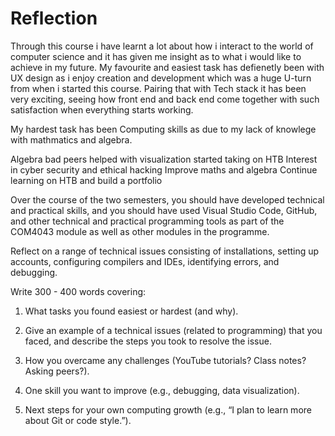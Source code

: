 # Reflection

Through this course i have learnt a lot about how i interact to the world of computer science and it has given me insight as to what i would like to achieve in my future. My favourite and easiest task has defienetly been with UX design as i enjoy creation and development which was a huge U-turn from when i started this course. Pairing that with Tech stack it has been very exciting, seeing how front end and back end come together with such satisfaction when everything starts working.

My hardest task has been Computing skills as due to my lack of knowlege with mathmatics and algebra. 

Algebra bad
peers helped with visualization
started taking on HTB
Interest in cyber security and ethical hacking
Improve maths and algebra
Continue learning on HTB and build a portfolio


Over the course of the two semesters, you should have developed technical and practical skills, and
you should have used Visual Studio Code, GitHub, and other technical and practical programming tools
as part of the COM4043 module as well as other modules in the programme.

Reflect on a range of technical issues consisting of installations, setting up accounts, configuring
compilers and IDEs, identifying errors, and debugging.

Write 300 - 400 words covering:

1. What tasks you found easiest or hardest (and why).
2. Give an example of a technical issues (related to programming) that you faced, and describe
the steps you took to resolve the issue.
3. How you overcame any challenges (YouTube tutorials? Class notes? Asking peers?).
4. One skill you want to improve (e.g., debugging, data visualization).

5. Next steps for your own computing growth (e.g., “I plan to learn more about Git or code style.”).
